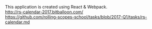 This application is created using React & Webpack.<br/>
http://rs-calendar-2017.bitballoon.com/ <br />
https://github.com/rolling-scopes-school/tasks/blob/2017-Q1/tasks/rs-calendar.md
